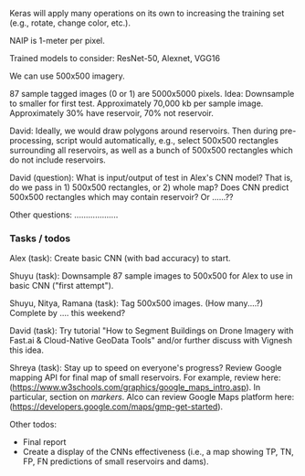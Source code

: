 Keras will apply many operations on its own to increasing the training set (e.g., rotate, change color, etc.).

NAIP is 1-meter per pixel.

Trained models to consider: ResNet-50, Alexnet, VGG16

We can use 500x500 imagery.

87 sample tagged images (0 or 1) are 5000x5000 pixels.
Idea: Downsample to smaller for first test.
Approximately 70,000 kb per sample image.
Approximately 30% have reservoir, 70% not reservoir.

David: Ideally, we would draw polygons around reservoirs. Then during pre-processing, script would automatically, e.g., select 500x500 rectangles surrounding all reservoirs, as well as a bunch of 500x500 rectangles which do not include reservoirs.

David (question): What is input/output of test in Alex's CNN model? That is, do we pass in 1) 500x500 rectangles, or 2) whole map? Does CNN predict 500x500 rectangles which may contain reservoir? Or ......??

Other questions: ...................

### Tasks / todos
Alex (task): Create basic CNN (with bad accuracy) to start.

Shuyu (task): Downsample 87 sample images to 500x500 for Alex to use in basic CNN ("first attempt").

Shuyu, Nitya, Ramana (task): Tag 500x500 images. (How many....?) Complete by .... this weekend?

David (task): Try tutorial "How to Segment Buildings on Drone Imagery with Fast.ai & Cloud-Native GeoData Tools" and/or further discuss with Vignesh this idea.

Shreya (task): Stay up to speed on everyone's progress? Review Google mapping API for final map of small reservoirs. For example, review here: (https://www.w3schools.com/graphics/google_maps_intro.asp). In particular, section on *markers*. Alco can review Google Maps platform here: (https://developers.google.com/maps/gmp-get-started).

Other todos:
* Final report
* Create a display of the CNNs effectiveness (i.e., a map showing TP, TN, FP, FN predictions of small reservoirs and dams).
